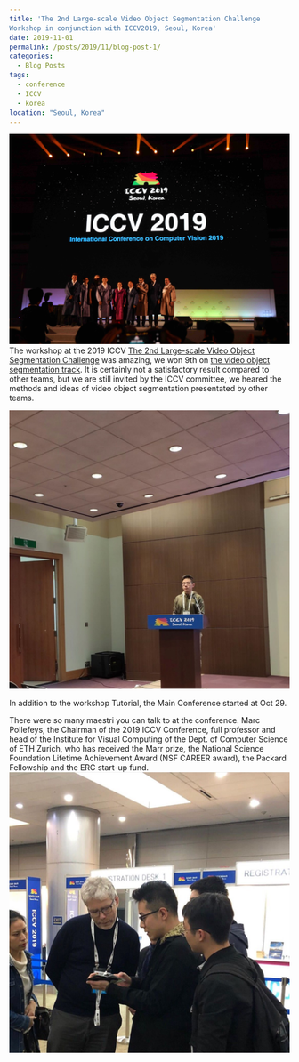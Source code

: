 ```yaml
---
title: 'The 2nd Large-scale Video Object Segmentation Challenge
Workshop in conjunction with ICCV2019, Seoul, Korea'
date: 2019-11-01
permalink: /posts/2019/11/blog-post-1/
categories:
  - Blog Posts
tags:
  - conference
  - ICCV
  - korea 
location: "Seoul, Korea"
---
```


<img src='/images/ICCV01.jpg'>The workshop at the 2019 ICCV [The 2nd Large-scale Video Object Segmentation Challenge](https://youtube-vos.org/challenge/2019/) was amazing, we won 9th on [the video object segmentation track](https://competitions.codalab.org/competitions/20127). It is certainly not a satisfactory result compared to other teams, but we are still invited by the ICCV committee, we heared the methods and ideas of video object segmentation presentated by other teams.

<img src='/images/292A05E882386ED41C6CF8CF8CB93035.png'>



In addition to the workshop Tutorial, the Main Conference started at Oct 29.

There were so many maestri you can talk to at the conference. Marc Pollefeys, the Chairman of the 2019 ICCV Conference, full professor and head of the Institute for Visual Computing of the Dept. of Computer Science of ETH Zurich, who has received the Marr prize, the National Science Foundation Lifetime Achievement Award (NSF CAREER award), the Packard Fellowship and the ERC start-up fund.
<img src='/images/724D8E17BA6F134015A1532D42E0EFAD.jpg'>
